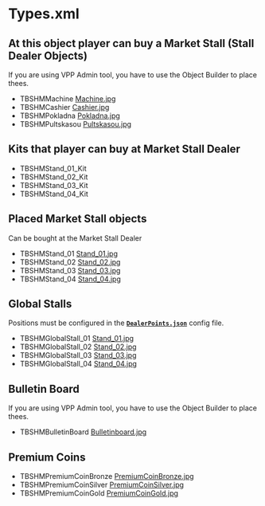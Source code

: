 # Types.xml

## At this object player can buy a Market Stall (Stall Dealer Objects)

If you are using VPP Admin tool, you have to use the Object Builder to place thees.

- TBSHMMachine [Machine.jpg](img/Machine.jpg)
- TBSHMCashier [Cashier.jpg](img/Cashier.jpg)
- TBSHMPokladna [Pokladna.jpg](img/Pokladna.jpg)
- TBSHMPultskasou [Pultskasou.jpg](img/Pultskasou.jpg)

## Kits that player can buy at Market Stall Dealer
- TBSHMStand_01_Kit
- TBSHMStand_02_Kit
- TBSHMStand_03_Kit
- TBSHMStand_04_Kit

## Placed Market Stall objects

Can be bought at the Market Stall Dealer

- TBSHMStand_01 [Stand_01.jpg](img/Stand_01.jpg)
- TBSHMStand_02 [Stand_02.jpg](img/Stand_02.jpg)
- TBSHMStand_03 [Stand_03.jpg](img/Stand_03.jpg)
- TBSHMStand_04 [Stand_04.jpg](img/Stand_04.jpg)

## Global Stalls

Positions must be configured in the [**`DealerPoints.json`**](./Configs/DealerPoints.md) config file.

- TBSHMGlobalStall_01 [Stand_01.jpg](img/Stand_01.jpg)
- TBSHMGlobalStall_02 [Stand_02.jpg](img/Stand_02.jpg)
- TBSHMGlobalStall_03 [Stand_03.jpg](img/Stand_03.jpg)
- TBSHMGlobalStall_04 [Stand_04.jpg](img/Stand_04.jpg)

## Bulletin Board

If you are using VPP Admin tool, you have to use the Object Builder to place thees.

- TBSHMBulletinBoard [Bulletinboard.jpg](img/Bulletinboard.jpg)

## Premium Coins
- TBSHMPremiumCoinBronze [PremiumCoinBronze.jpg](img/PremiumCoinBronze.jpg)
- TBSHMPremiumCoinSilver [PremiumCoinSilver.jpg](img/PremiumCoinSilver.jpg)
- TBSHMPremiumCoinGold [PremiumCoinGold.jpg](img/PremiumCoinGold.jpg)

